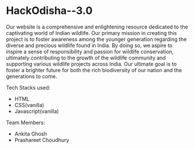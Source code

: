 # HackOdisha--3.0


Our website is a comprehensive and enlightening resource dedicated to the captivating world of Indian wildlife. Our primary mission in creating this project is to foster awareness among the younger generation regarding the diverse and precious wildlife found in India. By doing so, we aspire to inspire a sense of responsibility and passion for wildlife conservation, ultimately contributing to the growth of the wildlife community and supporting various wildlife projects across India. Our ultimate goal is to foster a brighter future for both the rich biodiversity of our nation and the generations to come.

Tech Stacks used:
<ul>
  <li> HTML</l>
  <li>CSS(vanilla)</li>
  <li>Javascript(vanilla)</li>
</ul>

Team Members:
<ul>
  <li>Ankita Ghosh</li>
  <li>Prashareet Choudhury</li>
</ul>

